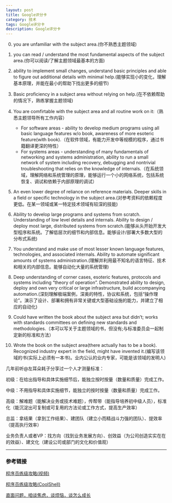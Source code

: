 ```yaml
---
layout: post
title: Google评分卡
category: 技术
tags: Google评分卡
description: Google评分卡
---
```


0. you are unfamiliar with the subject area.(你不熟悉主题领域)

1. you can read / understand the most fundamental aspects of the subject area.(你可以阅读/了解主题领域最基本的方面)

2. ability to implement small changes, understand basic principles and able to figure out additional details with minimal help.(能够实现小的变化，理解基本原理，并能在最小的帮助下找出更多的细节)

3. Basic proficiency in a subject area without relying on help.(在不依赖帮助的情况下，熟练掌握主题领域)

4. You are comfirtable with the subject area and all routine work on it:（熟悉主题领导所有工作内容）
    - For software areas - ability to develop medium programs using all basic language features w/o book, awareness of more esoteric feature(with book).（在软件领域，有能力开发中等规模的程序，通过书籍翻译更深的特性）
    - For systems areas - understanding of many fundamentals of networking and systems administration, ability to run a small network of system including recovery, debugging and nontrivial troubleshooting that relies on the knowledge of internals.（在系统领域，理解网络和系统管理的原理，能够运行一个小的网络系统，包括系统恢复、调试和依赖于内部原理的调试）

5. An even lower degree of reliance on reference materials. Deeper skills in a field or specific technology in the subject area.(对参考资料的依赖程度更低。在某一领域或某一特定技术领域有较深的技能)

6. Ability to develop large programs and systems from scratch. Understanding of low level details and internals. Ability to design / deploy most large, distributed systems from scratch.(能够从头开始开发大型程序和系统。了解低层次的细节和内部信息。能够设计/部署大多数大型的分布式系统)

7. You understand and make use of most lesser known language features, technologies, and associated internals. Ability to automate significant amounts of systems administration.(理解并利用最不知名的语言特征、技术和相关的内部信息。能够自动化大量的系统管理)

8. Deep understanding of corner cases, esoteric features, protocols and systems including “theory of operation”. Demonstrated ability to design, deploy and own very critical or large infrastructure, build accompanying automation.(深刻理解极端案例，深奥的特性，协议和系统，包括“操作理论”。演示了设计、部署和拥有非常关键或大型基础设施的能力，并建立了相应的自动化)

9. Could have written the book about the subject area but didn’t; works with standards committees on defining new standards and methodologies.（本可以写关于主题领域的书，但没有;与标准委员会一起制定新的标准和方法）

10. Wrote the book on the subject area(there actually has to be a book). Recognized industry expert in the field, might have invented it.(编写该领域的书(实际上必须有一本书)。业内公认的业内专家，可能是该领域的发明人)

几年前听@左耳朵耗子分享过一个人才测量标准：

初级：在给出指导和具体实施细节后，能独立按时按量（数量和质量）完成工作。

中级：不用指导和具体实施细节，能独立的按时按量（数量和质量）完成工作。

高级：解难题（能解决业务或技术难题），传帮带（能指导培养初中级人员），标准化（能沉淀出可复制或可复用的方法论或工作方式，提高生产效率）

总监：拿结果（拿到工作结果）、建团队（建立小而精战斗力强的团队）、提效率（提高执行效率）

业务负责人或者VP：找方向（找到业务发展方向）、创效益（为公司创造实实在在的效益）、建文化（建设公司或部门的文化和价值观）

****

### <span style='color:black'>参考链接</span>

[程序员练级攻略(视频)](https://www.bilibili.com/video/BV1cE411J7HD)

[程序员练级攻略(CoolShell)](https://coolshell.cn/articles/4990.html)

[直面问题，咱谈焦虑，谈烦恼，谈怎么成长](https://www.bilibili.com/video/BV1C7411F7x3)
